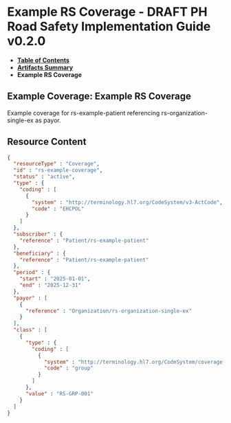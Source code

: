 # Example RS Coverage - DRAFT PH Road Safety Implementation Guide v0.2.0

* [**Table of Contents**](toc.md)
* [**Artifacts Summary**](artifacts.md)
* **Example RS Coverage**

## Example Coverage: Example RS Coverage

Example coverage for rs-example-patient referencing rs-organization-single-ex as payor.



## Resource Content

```json
{
  "resourceType" : "Coverage",
  "id" : "rs-example-coverage",
  "status" : "active",
  "type" : {
    "coding" : [
      {
        "system" : "http://terminology.hl7.org/CodeSystem/v3-ActCode",
        "code" : "EHCPOL"
      }
    ]
  },
  "subscriber" : {
    "reference" : "Patient/rs-example-patient"
  },
  "beneficiary" : {
    "reference" : "Patient/rs-example-patient"
  },
  "period" : {
    "start" : "2025-01-01",
    "end" : "2025-12-31"
  },
  "payor" : [
    {
      "reference" : "Organization/rs-organization-single-ex"
    }
  ],
  "class" : [
    {
      "type" : {
        "coding" : [
          {
            "system" : "http://terminology.hl7.org/CodeSystem/coverage-class",
            "code" : "group"
          }
        ]
      },
      "value" : "RS-GRP-001"
    }
  ]
}

```
